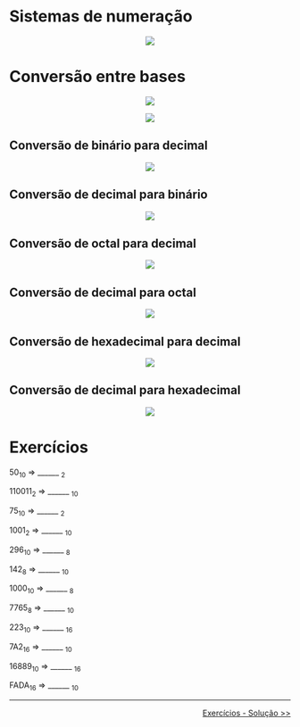 # Sistemas de numeração

<p align="center">
<img src="images/introducao.png">
</p>

# Conversão entre bases
<p align="center">
<img src="images/bases.png">
</p>


<p align="center">
<img src="images/tabela.png">
</p>

## Conversão de binário para decimal

<p align="center">
<img src="images/binario_decimal.png">
</p>

## Conversão de decimal para binário

<p align="center">
<img src="images/decimal_binario.png">
</p>

## Conversão de octal para decimal

<p align="center">
<img src="images/octal_decimal.png">
</p>

## Conversão de decimal para octal

<p align="center">
<img src="images/decimal_octal.png">
</p>

## Conversão de hexadecimal para decimal

<p align="center">
<img src="images/hexa_decimal.png">
</p>

## Conversão de decimal para hexadecimal

<p align="center">
<img src="images/decimal_hexa.png">
</p>

# Exercícios

50<sub>10</sub> => ______ <sub>2</sub>

110011<sub>2</sub> => ______ <sub>10</sub>

75<sub>10</sub> => ______ <sub>2</sub>

1001<sub>2</sub> => ______ <sub>10</sub>

296<sub>10</sub> => ______ <sub>8</sub>

142<sub>8</sub> => ______ <sub>10</sub>

1000<sub>10</sub> => ______ <sub>8</sub>

7765<sub>8</sub> => ______ <sub>10</sub>

223<sub>10</sub> => ______ <sub>16</sub>

7A2<sub>16</sub> => ______ <sub>10</sub>

16889<sub>10</sub> => ______ <sub>16</sub>

FADA<sub>16</sub> => ______ <sub>10</sub>

---

<p align="right">
<a href='solucao.md' id='solucao' class='anchor' aria-hidden='true'>Exercícios - Solução >></a></p>